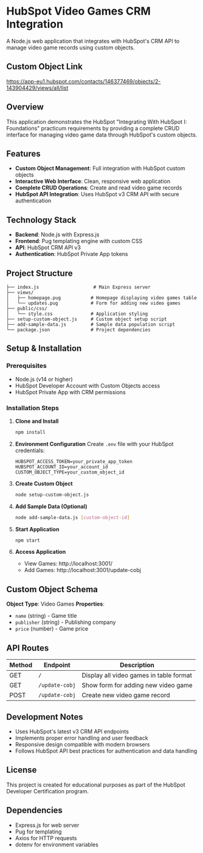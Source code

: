 # HubSpot Video Games CRM Integration

A Node.js web application that integrates with HubSpot's CRM API to manage video game records using custom objects.

## Custom Object Link
https://app-eu1.hubspot.com/contacts/146377469/objects/2-143904429/views/all/list

## Overview

This application demonstrates the HubSpot "Integrating With HubSpot I: Foundations" practicum requirements by providing a complete CRUD interface for managing video game data through HubSpot's custom objects.

## Features

- **Custom Object Management**: Full integration with HubSpot custom objects
- **Interactive Web Interface**: Clean, responsive web application
- **Complete CRUD Operations**: Create and read video game records
- **HubSpot API Integration**: Uses HubSpot v3 CRM API with secure authentication

## Technology Stack

- **Backend**: Node.js with Express.js
- **Frontend**: Pug templating engine with custom CSS
- **API**: HubSpot CRM API v3
- **Authentication**: HubSpot Private App tokens

## Project Structure

```
├── index.js                    # Main Express server
├── views/
│   ├── homepage.pug           # Homepage displaying video games table
│   └── updates.pug            # Form for adding new video games
├── public/css/
│   └── style.css              # Application styling
├── setup-custom-object.js     # Custom object setup script
├── add-sample-data.js         # Sample data population script
└── package.json               # Project dependencies
```

## Setup & Installation

### Prerequisites
- Node.js (v14 or higher)
- HubSpot Developer Account with Custom Objects access
- HubSpot Private App with CRM permissions

### Installation Steps

1. **Clone and Install**
   ```bash
   npm install
   ```

2. **Environment Configuration**
   Create `.env` file with your HubSpot credentials:
   ```
   HUBSPOT_ACCESS_TOKEN=your_private_app_token
   HUBSPOT_ACCOUNT_ID=your_account_id
   CUSTOM_OBJECT_TYPE=your_custom_object_id
   ```

3. **Create Custom Object**
   ```bash
   node setup-custom-object.js
   ```

4. **Add Sample Data (Optional)**
   ```bash
   node add-sample-data.js [custom-object-id]
   ```

5. **Start Application**
   ```bash
   npm start
   ```

6. **Access Application**
   - View Games: http://localhost:3001/
   - Add Games: http://localhost:3001/update-cobj

## Custom Object Schema

**Object Type**: Video Games
**Properties**:
- `name` (string) - Game title
- `publisher` (string) - Publishing company
- `price` (number) - Game price

## API Routes

| Method | Endpoint | Description |
|--------|----------|-------------|
| GET | `/` | Display all video games in table format |
| GET | `/update-cobj` | Show form for adding new video game |
| POST | `/update-cobj` | Create new video game record |

## Development Notes

- Uses HubSpot's latest v3 CRM API endpoints
- Implements proper error handling and user feedback
- Responsive design compatible with modern browsers
- Follows HubSpot API best practices for authentication and data handling

## License

This project is created for educational purposes as part of the HubSpot Developer Certification program.

## Dependencies
- Express.js for web server
- Pug for templating
- Axios for HTTP requests
- dotenv for environment variables
